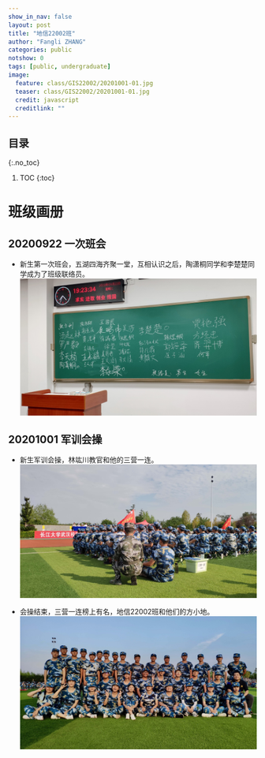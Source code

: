 ```yaml
---
show_in_nav: false
layout: post
title: "地信22002班"
author: "Fangli ZHANG"
categories: public
notshow: 0
tags: [public, undergraduate]
image:
  feature: class/GIS22002/20201001-01.jpg
  teaser: class/GIS22002/20201001-01.jpg
  credit: javascript
  creditlink: ""
---
```


## 目录
{:.no_toc}
1. TOC
{:toc}


# 班级画册

## 20200922 一次班会

+   新生第一次班会，五湖四海齐聚一堂，互相认识之后，陶潇桐同学和李楚楚同学成为了班级联络员。
![三营一连-林竑川](../assets/img/class/GIS22002/20200922-01.jpg)



## 20201001 军训会操

+   新生军训会操，林竑川教官和他的三营一连。
![三营一连-林竑川](../assets/img/class/GIS22002/20201001-01.jpg)


+   会操结束，三营一连榜上有名，地信22002班和他们的方小地。
![三营一连-林竑川](../assets/img/class/GIS22002/20201001-02.jpg)
